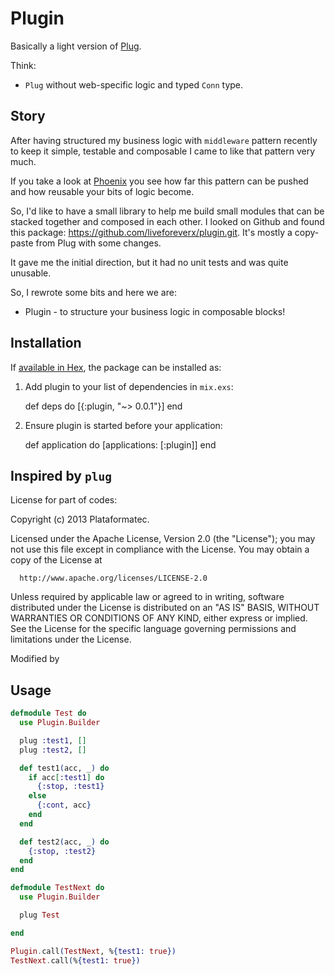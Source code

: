 # Plugin

Basically a light version of [Plug](https://github.com/elixir-lang/plug).

Think:
  - `Plug` without web-specific logic and typed `Conn` type.


## Story

After having structured my business logic  with `middleware` pattern recently to keep it simple, testable and composable I came to like that pattern very much.

If you take a look at [Phoenix](github.com/phoenixframework/phoenix/) you see how far this pattern can be pushed and how reusable your bits of logic become.


So, I'd like to have a small library to help me build small modules that can be stacked together and composed in each other. I looked on Github and found this package: https://github.com/liveforeverx/plugin.git. It's mostly a copy-paste from Plug with some changes.

It gave me the initial direction, but it had no unit tests and was quite unusable.

So, I rewrote some bits and here we are:

- Plugin - to structure your business logic in composable blocks!



## Installation

If [available in Hex](https://hex.pm/docs/publish), the package can be installed as:

  1. Add plugin to your list of dependencies in `mix.exs`:

        def deps do
          [{:plugin, "~> 0.0.1"}]
        end

  2. Ensure plugin is started before your application:

        def application do
          [applications: [:plugin]]
        end

## Inspired by `plug`

License for part of codes:

Copyright (c) 2013 Plataformatec.

  Licensed under the Apache License, Version 2.0 (the "License");
  you may not use this file except in compliance with the License.
  You may obtain a copy of the License at

      http://www.apache.org/licenses/LICENSE-2.0

  Unless required by applicable law or agreed to in writing, software
  distributed under the License is distributed on an "AS IS" BASIS,
  WITHOUT WARRANTIES OR CONDITIONS OF ANY KIND, either express or implied.
  See the License for the specific language governing permissions and
  limitations under the License.

Modified by

## Usage

```elixir
defmodule Test do
  use Plugin.Builder

  plug :test1, []
  plug :test2, []

  def test1(acc, _) do
    if acc[:test1] do
      {:stop, :test1}
    else
      {:cont, acc}
    end
  end

  def test2(acc, _) do
    {:stop, :test2}
  end
end

defmodule TestNext do
  use Plugin.Builder

  plug Test

end

Plugin.call(TestNext, %{test1: true})
TestNext.call(%{test1: true})
```
